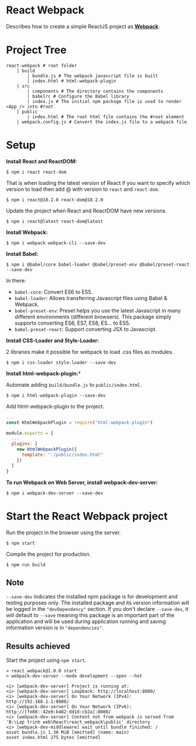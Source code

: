 # React Webpack
Describes how to create a simple ReactJS project as [**Webpack**](https://github.com/webpack/webpack).

# Project Tree
```
react-webpack # root folder
    | build
        | bundle.js # The webpack javascript file is built
        | index.html # html-webpack-plugin
    | src
        | components # The directory contains the components
        | babelrc # Configure the Babel library
        | index.js # The initial npm package file is used to render <App /> into #root
    | public
        | index.html # The root html file contains the #root element
    | webpack.config.js # Convert the index.js file to a webpack file
```

# Setup
**Install React and ReactDOM:**
```
$ npm i react react-dom
```

That is when loading the latest version of React if you want to specify which version to load then add @ with version to `react` and `react-dom`.
```
$ npm i react@18.2.0 react-dom@18.2.0
```

Update the project when React and ReactDOM have new versions.
```
$ npm i react@latest react-dom@latest
```

**Install Webpack:**
```
$ npm i webpack webpack-cli --save-dev
```

**Install Babel:**
```
$ npm i @babel/core babel-loader @babel/preset-env @babel/preset-react --save-dev
```

In there:
- `babel-core`: Convert ES6 to ES5.
- `babel-loader`: Allows transferring Javascript files using Babel & Webpack.
- `babel-preset-env`: Preset helps you use the latest Javascript in many different environments (different browsers). This package simply supports converting ES6, ES7, ES8, ES... to ES5.
- `babel-preset-react`: Support converting JSX to Javascript.

**Install CSS-Loader and Style-Loader:** 

2 libraries make it possible for webpack to load .css files as modules.
```
$ npm i css-loader style-loader --save-dev
```

**Install html-webpack-plugin:***

Automate adding `build/bundle.js` to `public/index.html`.
```
$ npm i html-webpack-plugin --save-dev
```

Add html-webpack-plugin to the project.
```javascript
...
const HtmlWebpackPlugin = require("html-webpack-plugin")

module.exports = {
  ...
  plugins: [
    new HtmlWebpackPlugin({
      template: "./public/index.html"
    })
  ]
}
```

**To run Webpack on Web Server, install webpack-dev-server:**
```
$ npm i webpack-dev-server --save-dev
```

# Start the React Webpack project
Run the project in the browser using the server.
```
$ npm start
```

Compile the project for production.
```
$ npm run build
```

## Note
`--save-dev` indicates the installed npm package is for development and testing purposes only. The installed package and its version information will be logged in the `"devDependency"` section. If you don't declare `--save-dev`, it will default to `--save` meaning this package is an important part of the application and will be used during application running and saving information version is in `"dependencies"`.

## Results achieved
Start the project using `npm start`.
```
> react_webpack@1.0.0 start
> webpack-dev-server --mode development --open --hot

<i> [webpack-dev-server] Project is running at:
<i> [webpack-dev-server] Loopback: http://localhost:8080/
<i> [webpack-dev-server] On Your Network (IPv4): http://192.168.1.1:8080/
<i> [webpack-dev-server] On Your Network (IPv6): http://[fe80::42e9:b482:dd1d:cb2a]:8080/
<i> [webpack-dev-server] Content not from webpack is served from 'B:\Lap trinh web\React\react_webpack\public' directory
<i> [webpack-dev-middleware] wait until bundle finished: /
asset bundle.js 1.38 MiB [emitted] (name: main)
asset index.html 275 bytes [emitted]
```
